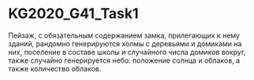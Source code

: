 # KG2020_G41_Task1

Пейзаж, с обязательным содержанием замка, прилегающих к нему зданий, рандомно генерируются холмы с деревьями и домиками на них, поселение в составе школы и случайного числа домиков вокруг, также случайно генерируется небо: положение солнца и облаков, а также количество облаков.
